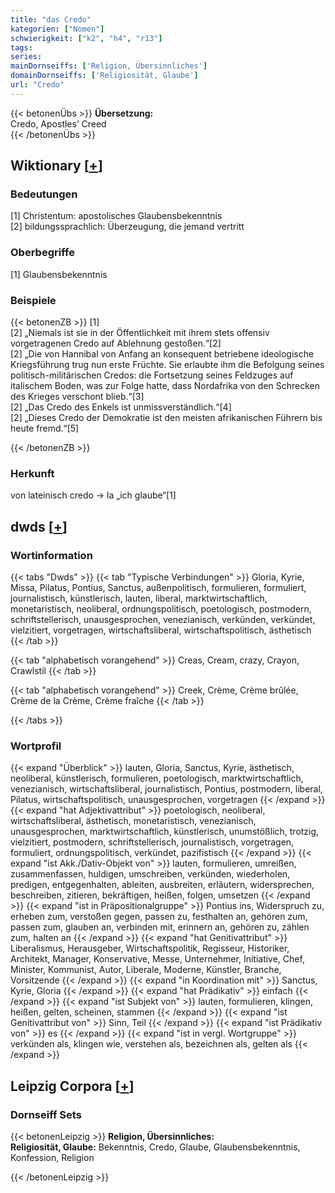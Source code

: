 ```yaml
---
title: "das Credo"
kategorien: ["Nomen"]
schwierigkeit: ["k2", "h4", "r13"]
tags:
series:
mainDornseiffs: ['Religion, Übersinnliches']
domainDornseiffs: ['Religiosität, Glaube']
url: "Credo"
---
```


{{< betonenÜbs >}}
**Übersetzung:**  
Credo, Apostles’ Creed  
{{< /betonenÜbs >}}

## Wiktionary [[+](https://de.wiktionary.org/wiki/Credo)]

### Bedeutungen
[1] Christentum: apostolisches Glaubensbekenntnis  
[2] bildungssprachlich: Überzeugung, die jemand vertritt  

### Oberbegriffe
[1] Glaubensbekenntnis  

### Beispiele
{{< betonenZB >}}
[1]  
[2] „Niemals ist sie in der Öffentlichkeit mit ihrem stets offensiv vorgetragenen Credo auf Ablehnung gestoßen.“[2]  
[2] „Die von Hannibal von Anfang an konsequent betriebene ideologische Kriegsführung trug nun erste Früchte. Sie erlaubte ihm die Befolgung seines politisch-militärischen Credos: die Fortsetzung seines Feldzuges auf italischem Boden, was zur Folge hatte, dass Nordafrika von den Schrecken des Krieges verschont blieb.“[3]  
[2] „Das Credo des Enkels ist unmissverständlich.“[4]  
[2] „Dieses Credo der Demokratie ist den meisten afrikanischen Führern bis heute fremd.“[5]  

{{< /betonenZB >}}
### Herkunft
von lateinisch credo → la „ich glaube“[1]  



## dwds [[+](https://www.dwds.de/wb/Credo)]

### Wortinformation
{{< tabs "Dwds" >}}
{{< tab "Typische Verbindungen" >}}
Gloria, Kyrie, Missa, Pilatus, Pontius, Sanctus, außenpolitisch, formulieren, formuliert, journalistisch, künstlerisch, lauten, liberal, marktwirtschaftlich, monetaristisch, neoliberal, ordnungspolitisch, poetologisch, postmodern, schriftstellerisch, unausgesprochen, venezianisch, verkünden, verkündet, vielzitiert, vorgetragen, wirtschaftsliberal, wirtschaftspolitisch, ästhetisch
{{< /tab >}}

{{< tab "alphabetisch vorangehend" >}}
Creas, Cream, crazy, Crayon, Crawlstil
{{< /tab >}}

{{< tab "alphabetisch vorangehend" >}}
Creek, Crème, Crème brûlée, Crème de la Crème, Crème fraîche
{{< /tab >}}

{{< /tabs >}}

### Wortprofil
{{< expand "Überblick" >}} lauten, Gloria, Sanctus, Kyrie, ästhetisch, neoliberal, künstlerisch, formulieren, poetologisch, marktwirtschaftlich, venezianisch, wirtschaftsliberal, journalistisch, Pontius, postmodern, liberal, Pilatus, wirtschaftspolitisch, unausgesprochen, vorgetragen {{< /expand >}}
{{< expand "hat Adjektivattribut" >}} poetologisch, neoliberal, wirtschaftsliberal, ästhetisch, monetaristisch, venezianisch, unausgesprochen, marktwirtschaftlich, künstlerisch, unumstößlich, trotzig, vielzitiert, postmodern, schriftstellerisch, journalistisch, vorgetragen, formuliert, ordnungspolitisch, verkündet, pazifistisch {{< /expand >}}
{{< expand "ist Akk./Dativ-Objekt von" >}} lauten, formulieren, umreißen, zusammenfassen, huldigen, umschreiben, verkünden, wiederholen, predigen, entgegenhalten, ableiten, ausbreiten, erläutern, widersprechen, beschreiben, zitieren, bekräftigen, heißen, folgen, umsetzen {{< /expand >}}
{{< expand "ist in Präpositionalgruppe" >}} Pontius ins, Widerspruch zu, erheben zum, verstoßen gegen, passen zu, festhalten an, gehören zum, passen zum, glauben an, verbinden mit, erinnern an, gehören zu, zählen zum, halten an {{< /expand >}}
{{< expand "hat Genitivattribut" >}} Liberalismus, Herausgeber, Wirtschaftspolitik, Regisseur, Historiker, Architekt, Manager, Konservative, Messe, Unternehmer, Initiative, Chef, Minister, Kommunist, Autor, Liberale, Moderne, Künstler, Branche, Vorsitzende {{< /expand >}}
{{< expand "in Koordination mit" >}} Sanctus, Kyrie, Gloria {{< /expand >}}
{{< expand "hat Prädikativ" >}} einfach {{< /expand >}}
{{< expand "ist Subjekt von" >}} lauten, formulieren, klingen, heißen, gelten, scheinen, stammen {{< /expand >}}
{{< expand "ist Genitivattribut von" >}} Sinn, Teil {{< /expand >}}
{{< expand "ist Prädikativ von" >}} es {{< /expand >}}
{{< expand "ist in vergl. Wortgruppe" >}} verkünden als, klingen wie, verstehen als, bezeichnen als, gelten als {{< /expand >}}

## Leipzig Corpora [[+](https://corpora.uni-leipzig.de/en/res?word=Credo&corpusId=deu_newscrawl-public_2018)]

### Dornseiff Sets
{{< betonenLeipzig >}}
**Religion, Übersinnliches:**  
**Religiosität, Glaube:** Bekenntnis, Credo, Glaube, Glaubensbekenntnis, Konfession, Religion  

{{< /betonenLeipzig >}}
